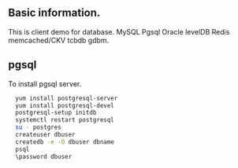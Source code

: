 ## Basic information.
This is client demo for database. MySQL Pgsql Oracle levelDB Redis memcached/CKV tcbdb gdbm.


## pgsql
   To install pgsql server.
```bash
  yum install postgresql-server
  yum install postgresql-devel
  postgresql-setup initdb
  systemctl restart postgresql
  su - postgres
  createuser dbuser
  createdb -e -O dbuser dbname
  psql
  \password dbuser
  ```
